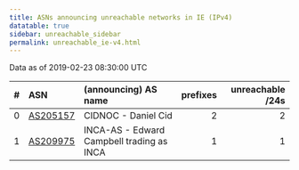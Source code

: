 ```yaml
---
title: ASNs announcing unreachable networks in IE (IPv4)
datatable: true
sidebar: unreachable_sidebar
permalink: unreachable_ie-v4.html
---
```


Data as of 2019-02-23 08:30:00 UTC


<div class="datatable-begin"></div>

|   # | ASN                                      | (announcing) AS name                      |   prefixes |   unreachable /24s |
|----:|:-----------------------------------------|:------------------------------------------|-----------:|-------------------:|
|   0 | [AS205157](unreachable_AS205157-v4.html) | CIDNOC - Daniel Cid                       |          2 |                  2 |
|   1 | [AS209975](unreachable_AS209975-v4.html) | INCA-AS - Edward Campbell trading as INCA |          1 |                  1 |

<div class="datatable-end"></div>
